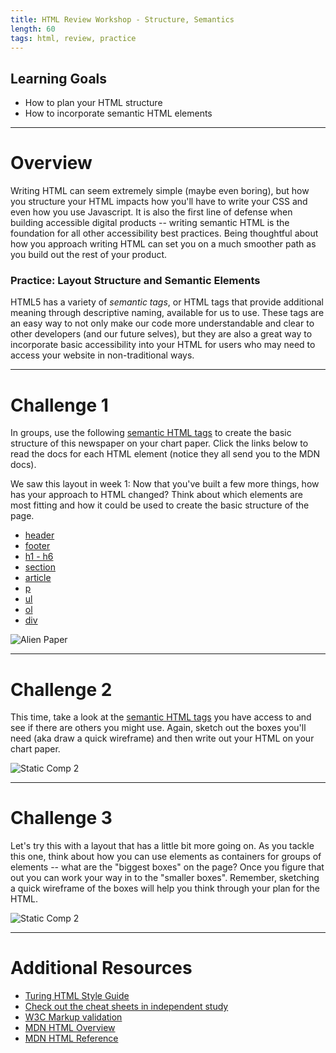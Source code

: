 ```yaml
---
title: HTML Review Workshop - Structure, Semantics
length: 60
tags: html, review, practice
---
```


## Learning Goals

* How to plan your HTML structure
* How to incorporate semantic HTML elements

***

# Overview

Writing HTML can seem extremely simple (maybe even boring), but how you structure your HTML impacts how you'll have to write your CSS and even how you use Javascript. It is also the first line of defense when building accessible digital products -- writing semantic HTML is the foundation for all other accessibility best practices. Being thoughtful about how you approach writing HTML can set you on a much smoother path as you build out the rest of your product.

### Practice: Layout Structure and Semantic Elements

HTML5 has a variety of _semantic tags_, or HTML tags that provide additional meaning through descriptive naming, available for us to use. These tags are an easy way to not only make our code more understandable and clear to other developers (and our future selves), but they are also a great way to incorporate basic accessibility into your HTML for users who may need to access your website in non-traditional ways.

***

# Challenge 1

In groups, use the following [semantic HTML tags](https://developer.mozilla.org/en-US/docs/Web/HTML/Element) to create the basic structure of this newspaper on your chart paper. Click the links below to read the docs for each HTML element (notice they all send you to the MDN docs).

We saw this layout in week 1: Now that you've built a few more things, how has your approach to HTML changed? Think about which elements are most fitting and how it could be used to create the basic structure of the page.

* [header](https://developer.mozilla.org/en-US/docs/Web/HTML/Element/header)
* [footer](https://developer.mozilla.org/en-US/docs/Web/HTML/Element/footer)
* [h1 - h6](https://developer.mozilla.org/en-US/docs/Web/HTML/Element/Heading_Elements)
* [section](https://developer.mozilla.org/en-US/docs/Web/HTML/Element/section)
* [article](https://developer.mozilla.org/en-US/docs/Web/HTML/Element/article)
* [p](https://developer.mozilla.org/en-US/docs/Web/HTML/Element/p)
* [ul](https://developer.mozilla.org/en-US/docs/Web/HTML/Element/ul)
* [ol](https://developer.mozilla.org/en-US/docs/Web/HTML/Element/ol)
* [div](https://developer.mozilla.org/en-US/docs/Web/HTML/Element/div)

![Alien Paper](/assets/images/alien-paper.png)

***

# Challenge 2

This time, take a look at the [semantic HTML tags](https://developer.mozilla.org/en-US/docs/Web/HTML/Element) you have access to and see if there are others you might use. Again, sketch out the boxes you'll need (aka draw a quick wireframe) and then write out your HTML on your chart paper.

![Static Comp 2](/assets/images/static-comp-challenge-2.jpg)

***

# Challenge 3

Let's try this with a layout that has a little bit more going on. As you tackle this one, think about how you can use elements as containers for groups of elements -- what are the "biggest boxes" on the page? Once you figure that out you can work your way in to the "smaller boxes". Remember, sketching a quick wireframe of the boxes will help you think through your plan for the HTML.

![Static Comp 2](/assets/images/static-comp-challenge-3.jpg)

***


# Additional Resources

* [Turing HTML Style Guide](https://github.com/turingschool-examples/html)
* [Check out the cheat sheets in independent study](http://frontend.turing.edu/independent-study/)
* [W3C Markup validation](https://validator.w3.org/#validate_by_uri)
* [MDN HTML Overview](https://developer.mozilla.org/en-US/docs/Web/HTML)
* [MDN HTML Reference](https://developer.mozilla.org/en-US/docs/Web/HTML/Reference)
